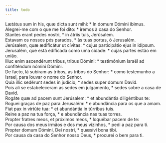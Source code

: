 ```yaml
---
title: todo
---
```

<div class="dropcap text-justify">Lætátus sum in his, quæ dicta sunt mihi: * In domum Dómini íbimus.</div>
<div class="dropcap text-justify">Alegrei-me com o que me foi dito: * iremos à casa do Senhor.</div>
<div class="text-justify">Stantes erant pedes nostri, * in átriis tuis, Jerúsalem.</div>
<div class="text-justify">Estavam os nossos pés parados, * às tuas portas, ó Jerusalém.</div>
<div class="text-justify">Jerúsalem, quæ ædificátur ut cívitas: * cujus participátio ejus in idípsum.</div>
<div class="text-justify">Jerusalém, que está edificada como uma cidade: * cujas partes estão em união.</div>
<div class="text-justify">Illuc enim ascendérunt tribus, tribus Dómini: * testimónium Israël ad confiténdum nómini Dómini.</div>
<div class="text-justify">De facto, lá subiram as tribos, as tribos do Senhor: * como testemunho a Israel, para louvar o nome do Senhor.</div>
<div class="text-justify">Quia illic sedérunt sedes in judício, * sedes super domum David.</div>
<div class="text-justify">Pois ali se estabeleceram as sedes em julgamento, * sedes sobre a casa de David.</div>
<div class="text-justify">Rogáte quæ ad pacem sunt Jerúsalem: * et abundántia diligéntibus te:</div>
<div class="text-justify">Roguei graças de paz para Jerusalém: * e abundância para os que a amam.</div>
<div class="text-justify">Fiat pax in virtúte tua: * et abundántia in túrribus tuis.</div>
<div class="text-justify">Reine a paz na tua força, * e abundância nas tuas torres.</div>
<div class="text-justify">Propter fratres meos, et próximos meos, * loquébar pacem de te:</div>
<div class="text-justify">Por causa dos meus irmãos e dos meus vizinhos, * pedi a paz para ti.</div>
<div class="text-justify">Propter domum Dómini, Dei nostri, * quæsívi bona tibi.</div>
<div class="text-justify">Por causa da casa do Senhor nosso Deus, * procurei o bem para ti.</div>
